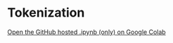 # Tokenization

[Open the GitHub hosted .ipynb (only) on Google Colab](https://colab.research.google.com/github/chungenyu6/johnny_ai_interview_prep_2026/blob/main/online_web_notebook/02-LLM/01-Tokenization/test_notebook.ipynb)